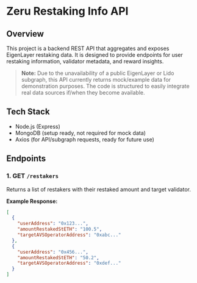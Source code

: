 # Zeru Restaking Info API

## Overview

This project is a backend REST API that aggregates and exposes EigenLayer restaking data. It is designed to provide endpoints for user restaking information, validator metadata, and reward insights.

> **Note:** Due to the unavailability of a public EigenLayer or Lido subgraph, this API currently returns mock/example data for demonstration purposes. The code is structured to easily integrate real data sources if/when they become available.

## Tech Stack

- Node.js (Express)
- MongoDB (setup ready, not required for mock data)
- Axios (for API/subgraph requests, ready for future use)

## Endpoints

### 1. GET `/restakers`

Returns a list of restakers with their restaked amount and target validator.

**Example Response:**
```json
[
  {
    "userAddress": "0x123...",
    "amountRestakedStETH": "100.5",
    "targetAVSOperatorAddress": "0xabc..."
  },
  {
    "userAddress": "0x456...",
    "amountRestakedStETH": "50.2",
    "targetAVSOperatorAddress": "0xdef..."
  }
]
```
